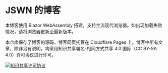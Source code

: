 # JSWN 的博客

本博客使用 Blazor WebAssembly 搭建，支持主流现代浏览器。如出现加载失败情况，请将浏览器更新至最新版本。

本仓库保存了博客的源码，博客网页托管在 Cloudflare Pages 上。博客中所有文章，除非另有说明，均采用知识共享署名-相同方式共享 4.0 国际（CC BY-SA 4.0）许可协议进行许可。

[![知识共享许可协议](https://i.creativecommons.org/l/by-sa/4.0/88x31.png)](http://creativecommons.org/licenses/by-sa/4.0/)
